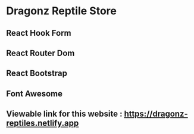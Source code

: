 # Dragonz Reptile Store

## React Hook Form

## React Router Dom

## React Bootstrap

## Font Awesome

## Viewable link for this website : https://dragonz-reptiles.netlify.app
